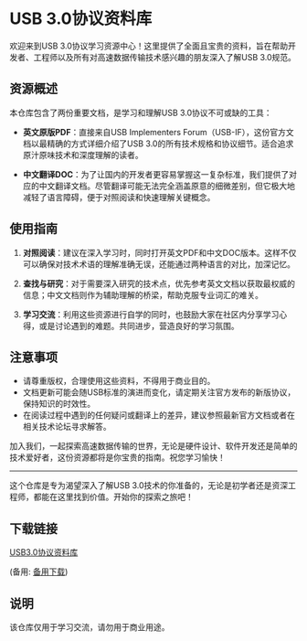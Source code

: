 # USB 3.0协议资料库

欢迎来到USB 3.0协议学习资源中心！这里提供了全面且宝贵的资料，旨在帮助开发者、工程师以及所有对高速数据传输技术感兴趣的朋友深入了解USB 3.0规范。

## 资源概述

本仓库包含了两份重要文档，是学习和理解USB 3.0协议不可或缺的工具：

- **英文原版PDF**：直接来自USB Implementers Forum（USB-IF），这份官方文档以最精确的方式详细介绍了USB 3.0的所有技术规格和协议细节。适合追求原汁原味技术和深度理解的读者。

- **中文翻译DOC**：为了让国内的开发者更容易掌握这一复杂标准，我们提供了对应的中文翻译文档。尽管翻译可能无法完全涵盖原意的细微差别，但它极大地减轻了语言障碍，便于对照阅读和快速理解关键概念。

## 使用指南

1. **对照阅读**：建议在深入学习时，同时打开英文PDF和中文DOC版本。这样不仅可以确保对技术术语的理解准确无误，还能通过两种语言的对比，加深记忆。

2. **查找与研究**：对于需要深入研究的技术点，优先参考英文文档以获取最权威的信息；中文文档则作为辅助理解的桥梁，帮助克服专业词汇的难关。

3. **学习交流**：利用这些资源进行自学的同时，也鼓励大家在社区内分享学习心得，或是讨论遇到的难题。共同进步，营造良好的学习氛围。

## 注意事项

- 请尊重版权，合理使用这些资料，不得用于商业目的。
- 文档更新可能会随USB标准的演进而变化，请定期关注官方发布的新版协议，保持知识的时效性。
- 在阅读过程中遇到的任何疑问或翻译上的差异，建议参照最新官方文档或者在相关技术论坛寻求解答。

加入我们，一起探索高速数据传输的世界，无论是硬件设计、软件开发还是简单的技术爱好者，这份资源都将是你宝贵的指南。祝您学习愉快！

---

这个仓库是专为渴望深入了解USB 3.0技术的你准备的，无论是初学者还是资深工程师，都能在这里找到价值。开始你的探索之旅吧！

## 下载链接
[USB3.0协议资料库](https://pan.quark.cn/s/0ec30bcdc672) 

(备用: [备用下载](https://pan.baidu.com/s/1QBwla7LHCaP-0e4r3avadw?pwd=1234))

## 说明

该仓库仅用于学习交流，请勿用于商业用途。
